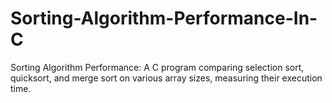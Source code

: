 # Sorting-Algorithm-Performance-In-C
Sorting Algorithm Performance: A C program comparing selection sort, quicksort, and merge sort on various array sizes, measuring their execution time.
